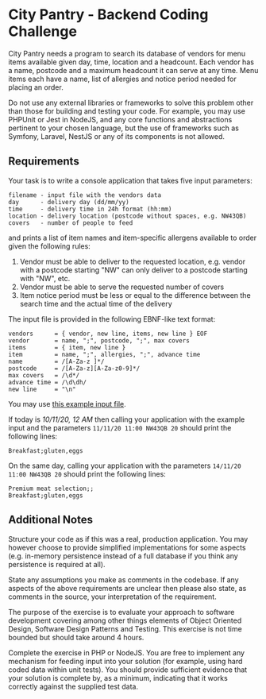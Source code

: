 # City Pantry - Backend Coding Challenge

City Pantry needs a program to search its database of vendors for menu items available given day, time, location and a headcount. Each vendor has a name, postcode and a maximum headcount it can serve at any time. Menu items each have a name, list of allergies and notice period needed for placing an order.

Do not use any external libraries or frameworks to solve this problem other than those for building and testing your code. For example, you may use PHPUnit or Jest in NodeJS, and any core functions and abstractions pertinent to your chosen language, but the use of frameworks such as Symfony, Laravel, NestJS or any of its components is not allowed.

## Requirements

Your task is to write a console application that takes five input parameters:

```
filename - input file with the vendors data
day      - delivery day (dd/mm/yy)
time     - delivery time in 24h format (hh:mm)
location - delivery location (postcode without spaces, e.g. NW43QB)
covers   - number of people to feed
```
 
and prints a list of item names and item-specific allergens available to order given the following rules:

1. Vendor must be able to deliver to the requested location, e.g. vendor with a postcode starting "NW" can only deliver to a postcode starting with "NW", etc.
2. Vendor must be able to serve the requested number of covers
3. Item notice period must be less or equal to the difference between the search time and the actual time of the delivery

The input file is provided in the following EBNF-like text format:
    
```
vendors      = { vendor, new line, items, new line } EOF
vendor       = name, ";", postcode, ";", max covers
items        = { item, new line }
item         = name, ";", allergies, ";", advance time
name         = /[A-Za-z ]*/
postcode     = /[A-Za-z][A-Za-z0-9]*/
max covers   = /\d*/
advance time = /\d\dh/
new line     = "\n"
```

You may use [this example input file](./example-input).    

If today is *10/11/20, 12 AM* then calling your application with the example input and the parameters `11/11/20 11:00 NW43QB 20` should print the following lines:

```
Breakfast;gluten,eggs
````
    
On the same day, calling your application with the parameters `14/11/20 11:00 NW43QB 20` should print the following lines:

```
Premium meat selection;;
Breakfast;gluten,eggs
``` 

## Additional Notes

Structure your code as if this was a real, production application. You may however choose to provide simplified implementations for some aspects (e.g. in-memory persistence instead of a full database if you think any persistence is required at all).

State any assumptions you make as comments in the codebase. If any aspects of the above requirements are unclear then please also state, as comments in the source, your interpretation of the requirement.

The purpose of the exercise is to evaluate your approach to software development covering among other things elements of Object Oriented Design, Software Design Patterns and Testing. This exercise is not time bounded but should take around 4 hours.

Complete the exercise in PHP or NodeJS. You are free to implement any mechanism for feeding input into your solution (for example, using hard coded data within unit tests). You should provide sufficient evidence that your solution is complete by, as a minimum, indicating that it works correctly against the supplied test data.
